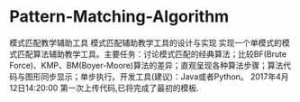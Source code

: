 # Pattern-Matching-Algorithm
模式匹配教学辅助工具
模式匹配辅助教学工具的设计与实现
  实现一个单模式的模式匹配算法辅助教学工具。主要任务：讨论模式匹配的经典算法；比较BF(Brute Force)、KMP、BM(Boyer-Moore)算法的差异；直观呈现各种算法步骤；算法代码与图形同步显示；单步执行。开发工具(建议)：Java或者Python。
2017年4月12日14:20:00
第一次上传代码,已将完成了最初的模板.